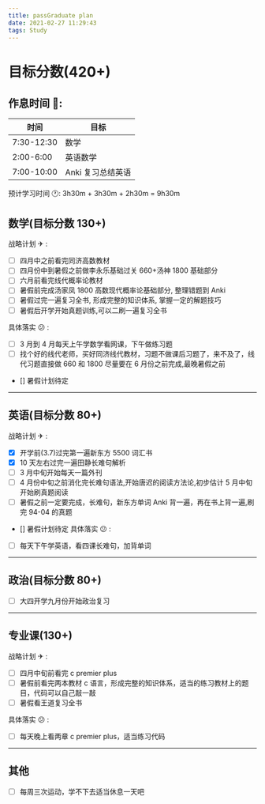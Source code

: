```yaml
---
title: passGraduate plan
date: 2021-02-27 11:29:43
tags: Study
---
```


# 目标分数(420+)

## 作息时间 📅:

| 时间       | 目标              |
| ---------- | ----------------- |
| 7:30-12:30 | 数学              |
| 2:00-6:00  | 英语数学          |
| 7:00-10:00 | Anki 复习总结英语 |

预计学习时间 🕐: 3h30m + 3h30m + 2h30m = 9h30m

## 数学(目标分数 130+)

战略计划 ✈ :

- [ ] 四月中之前看完同济高数教材
- [ ] 四月份中到暑假之前做李永乐基础过关 660+汤神 1800 基础部分
- [ ] 六月前看完线代概率论教材
- [ ] 暑假前完成汤家凤 1800 高数现代概率论基础部分, 整理错题到 Anki
- [ ] 暑假过完一遍复习全书, 形成完整的知识体系, 掌握一定的解题技巧
- [ ] 暑假后开学开始真题训练,可以二刷一遍复习全书

具体落实 😕 :

- [ ] 3 月到 4 月每天上午学数学看网课，下午做练习题
- [ ] 找个好的线代老师，买好同济线代教材，习题不做课后习题了，来不及了，线代习题直接做 660 和 1800
      尽量要在 6 月份之前完成,最晚暑假之前

- [] 暑假计划待定

---

## 英语(目标分数 80+)

战略计划 ✈ :

- [x] 开学前(3.7)过完第一遍新东方 5500 词汇书
- [x] 10 天左右过完一遍田静长难句解析
- [ ] 3 月中旬开始每天一篇外刊
- [ ] 4 月份中旬之前消化完长难句语法,开始唐迟的阅读方法论,初步估计 5 月中旬开始刷真题阅读
- [ ] 暑假之前一定要完成，长难句，新东方单词 Anki 背一遍，再在书上背一遍,刷完 94-04 的真题
- [] 暑假计划待定
  具体落实 😕 :

- [ ] 每天下午学英语，看四课长难句，加背单词

---

## 政治(目标分数 80+)

- [ ] 大四开学九月份开始政治复习

---

## 专业课(130+)

战略计划 ✈ :

- [ ] 四月中旬前看完 c premier plus
- [ ] 暑假前看完两本教材 c 语言，形成完整的知识体系，适当的练习教材上的题目，代码可以自己敲一敲
- [ ] 暑假看王道复习全书

具体落实 😕 :

- [ ] 每天晚上看两章 c premier plus，适当练习代码

---

## 其他

- [ ] 每周三次运动，学不下去适当休息一天吧
